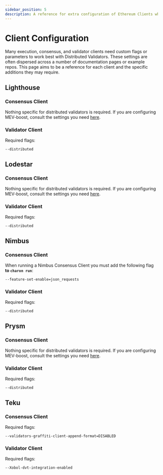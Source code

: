 ```yaml
---
sidebar_position: 5
description: A reference for extra configuration of Ethereum Clients when running in DVs. 
---
```


# Client Configuration

Many execution, consensus, and validator clients need custom flags or parameters to work best with Distributed Validators. These settings are often dispersed across a number of documentation pages or example repos. This page aims to be a reference for each client and the specific additions they may require.




## Lighthouse

### Consensus Client

Nothing specific for distributed validators is required. If you are configuring MEV-boost, consult the settings you need [here](../advanced/quickstart-builder-api.mdx#consensus-clients).

### Validator Client

Required flags:
```shell
--distributed
```

## Lodestar

### Consensus Client

Nothing specific for distributed validators is required. If you are configuring MEV-boost, consult the settings you need [here](../advanced/quickstart-builder-api.mdx#consensus-clients).

### Validator Client

Required flags:
```shell
--distributed
```

## Nimbus

### Consensus Client

When running a Nimbus Consensus Client you must add the following flag **to `charon run`**:
```shell
--feature-set-enable=json_requests
```

### Validator Client

Required flags:
```shell
--distributed
```

## Prysm

### Consensus Client

Nothing specific for distributed validators is required. If you are configuring MEV-boost, consult the settings you need [here](../advanced/quickstart-builder-api.mdx#consensus-clients).

### Validator Client

Required flags:
```shell
--distributed
```

## Teku

### Consensus Client

Required flags:
```shell
--validators-graffiti-client-append-format=DISABLED
```

### Validator Client

Required flags:
```shell
--Xobol-dvt-integration-enabled
```